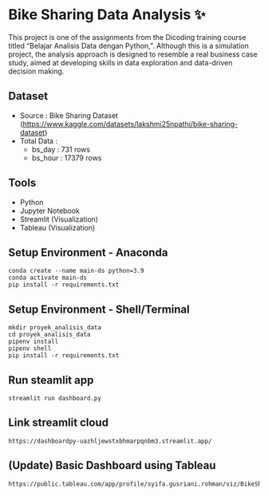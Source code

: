 # Bike Sharing Data Analysis ✨
This project is one of the assignments from the Dicoding training course titled “Belajar Analisis Data dengan Python,”. Although this is a simulation project, the analysis approach is designed to resemble a real business case study, aimed at developing skills in data exploration and data-driven decision making.

## Dataset
- Source : Bike Sharing Dataset (https://www.kaggle.com/datasets/lakshmi25npathi/bike-sharing-dataset)
- Total Data : 
  - bs_day    : 731 rows
  - bs_hour   : 17379 rows

## Tools
- Python
- Jupyter Notebook
- Streamlit (Visualization)
- Tableau (Visualization)

## Setup Environment - Anaconda
```
conda create --name main-ds python=3.9
conda activate main-ds
pip install -r requirements.txt
```

## Setup Environment - Shell/Terminal
```
mkdir proyek_analisis_data
cd proyek_analisis_data
pipenv install
pipenv shell
pip install -r requirements.txt
```

## Run steamlit app
```
streamlit run dashboard.py
```

## Link streamlit cloud
```
https://dashboardpy-uazhljewstxbhmarpqnbm3.streamlit.app/
```
## (Update) Basic Dashboard using Tableau
```
https://public.tableau.com/app/profile/syifa.gusriani.rohman/viz/BikeSharingDashboard_17441308093570/Dashboard1
```
